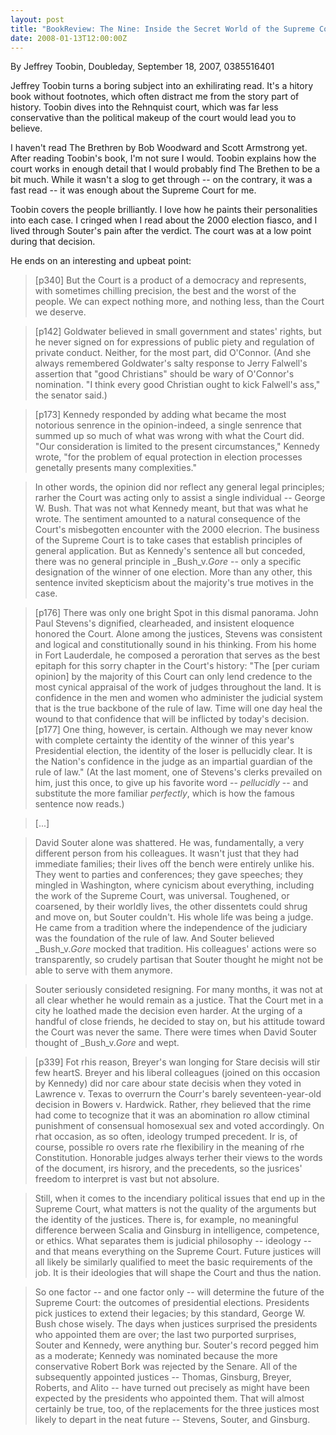 ```yaml
---
layout: post
title: "BookReview: The Nine: Inside the Secret World of the Supreme Court"
date: 2008-01-13T12:00:00Z
---
```

By Jeffrey Toobin, Doubleday, September 18, 2007, 0385516401

Jeffrey Toobin turns a boring subject into an exhilirating read.
It's a hitory book without footnotes, which often distract me from the
story part of history.  Toobin dives into the Rehnquist court, which
was far less conservative than the political makeup of the court would
lead you to believe.

I haven't read The Brethren by Bob Woodward and Scott Armstrong yet.
After reading Toobin's book, I'm not sure I would.  Toobin explains
how the court works in enough detail that I would probably find The
Brethen to be a bit much.  While it wasn't a slog to get through --
on the contrary, it was a fast read -- it was enough about the Supreme
Court for me.

Toobin covers the people brilliantly.  I love how he paints their
personalities into each case.  I cringed when I read about the 2000
election fiasco, and I lived through Souter's pain after the verdict.
The court was at a low point during that decision.

He ends on an interesting and upbeat point:


> [p340] But the Court is a product of a democracy and represents, with
> sometimes chilling precision, the best and the worst of the people.
> We can expect nothing more, and nothing less, than the Court we
> deserve.



> [p142] Goldwater believed in small government and states'
> rights, but he never signed on for expressions of public piety and
> regulation of private conduct. Neither, for the most part, did
> O'Connor. (And she always remembered Goldwater's salty response to
> Jerry Falwell's assertion that "good Christians" should be wary of
> O'Connor's nomination. "I think every good Christian ought to kick
> Falwell's ass," the senator said.)



> [p173] Kennedy responded by adding what became the most notorious
> senrence in the opinion-indeed, a single senrence that summed up so
> much of what was wrong with what the Court did. "Our consideration is
> limited to the present circumstances," Kennedy wrote, "for the problem
> of equal protection in election processes genetally presents many
> complexities."  



> In other words, the opinion did nor reflect any general legal
> principles; rarher the Court was acting only to assist a single
> individual -- George W. Bush. That was not what Kennedy meant, but that
> was what he wrote.  The sentiment amounted to a natural consequence of
> the Court's misbegotten encounter with the 2000 elecrion. The business
> of the Supreme Court is to take cases that establish principles of
> general application. But as Kennedy's sentence all but conceded, there
> was no general principle in _Bush_v._Gore_ -- only a specific designation
> of the winner of one election. More than any other, this sentence
> invited skepticism about the majority's true motives in the case.  



> [p176] There was only one bright Spot in this dismal panorama. John
> Paul Stevens's dignified, clearheaded, and insistent eloquence honored
> the Court. Alone among the justices, Stevens was consistent and
> logical and constitutionally sound in his thinking. From his home in
> Fort Lauderdale, he composed a peroration that serves as the best
> epitaph for this sorry chapter in the Court's history: "The [per
> curiam opinion] by the majority of this Court can only lend credence
> to the most cynical appraisal of the work of judges throughout the
> land. It is confidence in the men and women who administer the
> judicial system that is the true backbone of the rule of law. Time
> will one day heal the wound to that confidence that will be inflicted
> by today's decision. [p177] One thing, however, is certain. Although
> we may never know with complete certainty the identity of the winner
> of this year's Presidential election, the identity of the loser is
> pellucidly clear. It is the Nation's confidence in the judge as an
> impartial guardian of the rule of law." (At the last moment, one of
> Stevens's clerks prevailed on him, just this once, to give up his
> favorite word -- _pellucidly_ -- and substitute the more familiar
> _perfectly_, which is how the famous sentence now reads.)



> [...]



> David Souter alone was shattered. He was, fundamentally, a very
> different person from his colleagues. It wasn't just that they had
> immediate families; their lives off the bench were entirely unlike
> his. They went to parties and conferences; they gave speeches; they
> mingled in Washington, where cynicism about everything, including the
> work of the Supreme Court, was universal. Toughened, or coarsened, by
> their worldly lives, the other dissentets could shrug and move on, but
> Souter couldn't. His whole life was being a judge. He came from a
> tradition where the independence of the judiciary was the foundation
> of the rule of law. And Souter believed _Bush_v._Gore_ mocked that
> tradition. His colleagues' actions were so transparently, so crudely
> partisan that Souter thought he might not be able to serve with them
> anymore.  



> Souter seriously consideted resigning. For many months, it was not at
> all clear whether he would remain as a justice. That the Court met in
> a city he loathed made the decision even harder. At the urging of a
> handful of close friends, he decided to stay on, but his attitude
> toward the Court was never the same. There were times when David
> Souter thought of _Bush_v._Gore_ and wept.



> [p339]  Fot rhis reason, Breyer's wan longing for Stare decisis will
> stir few heartS. Breyer and his liberal colleagues (joined on this
> occasion by Kennedy) did nor care abour state decisis when they voted
> in Lawrence v. Texas to overrurn the Courr's barely seventeen-year-old
> decision in Bowers v. Hardwick. Rather, rhey believed that the rime
> had come to tecognize that it was an abomination ro allow ctiminal
> punishment of consensual homosexual sex and voted accordingly. On rhat
> occasion, as so often, ideology trumped precedent. Ir is, of course,
> possible ro overs rate rhe flexibiliry in the meaning of rhe
> Constitution. Honorable judges always terher their views to the words
> of the document, irs hisrory, and the precedents, so the jusrices'
> freedom to interpret is vast but not absolure.  



> Still, when it comes to the incendiary political issues that end up in
> the Supreme Court, what matters is not the quality of the arguments
> but the identity of the justices. There is, for example, no meaningful
> difference berween Scalia and Ginsburg in intelligence, competence, or
> ethics. What separates them is judicial philosophy -- ideology -- and
> that
> means everything on the Supreme Court. Future justices will all likely
> be similarly qualified to meet the basic requirements of the job. It
> is their ideologies that will shape the Court and thus the nation.  



> So one factor -- and one factor only -- will determine the future of
> the Supreme Court: the outcomes of presidential elections. Presidents
> pick justices to extend their legacies; by this standard, George
> W. Bush chose wisely. The days when justices surprised the presidents
> who appointed them are over; the last two purported surprises, Souter
> and Kennedy, were anything bur. Souter's record pegged him as a
> moderate; Kennedy was nominated because the more conservative Robert
> Bork was rejected by the Senare. All of the subsequently appointed
> justices -- Thomas, Ginsburg, Breyer, Roberts, and Alito -- have
> turned out precisely as might have been expected by the presidents who
> appointed them. That will almost certainly be true, too, of the
> replacements for the three justices most likely to depart in the neat
> future -- Stevens, Souter, and Ginsburg.
> 



